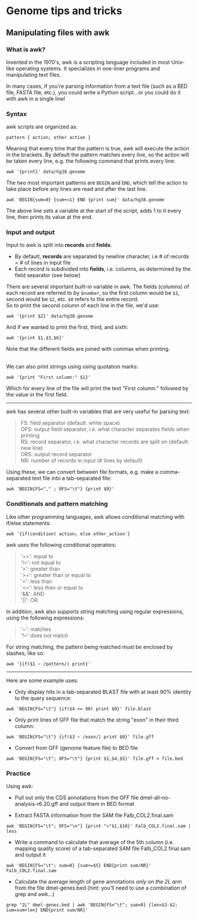 # Genome tips and tricks

## Manipulating files with awk
### What is awk?

Invented in the 1970's, awk is a scripting language included in most Unix-like operating systems. It specializes in one-liner programs and manipulating text files.

In many cases, if you're parsing information from a text file (such as a BED file, FASTA file, etc.), you could write a Python script...or you could do it with awk in a single line!

### Syntax
awk scripts are organized as:

`pattern { action; other action }`

Meaning that every time that the pattern is true, awk will execute the action in the brackets. By default the pattern matches every line, so the action will be taken every line, e.g. the following command that prints every line:

`awk '{print}' data/hg38.genome`

The two most important patterns are `BEGIN` and `END`, which tell the action to take place before any lines are read and after the last line.

 `awk 'BEGIN{sum=0} {sum+=1} END {print sum}' data/hg38.genome`

 The above line sets a variable at the start of the script, adds 1 to it every line, then prints its value at the end.


### Input and output
Input to awk is split into **records** and **fields**.
- By default, **records** are separated by newline character, i.e # of records = # of lines in input file
- Each record is subdivided into **fields**, i.e. columns, as determined by the field separator (see below)

There are several important built-in variable in awk. The fields (columns) of each record are referred to by `$number`, so the first column would be `$1`, second would be `$2`, etc. `$0` refers to the entire record.<br/>
So to print the second column of each line in the file, we'd use:

`awk '{print $2}' data/hg38.genome`

And if we wanted to print the first, third, and sixth:

`awk '{print $1,$3,$6}'`

Note that the different fields are joined with commas when printing.
<br/>
<br/>

We can also print strings using using quotation marks:

`awk '{print "First column:" $1}'`

Which for every line of the file will print the text "First column:" followed by the value in the first field.

---
awk has several other built-in variables that are very useful for parsing text:

>FS: field separator (default: white space)<br/>
OFS: output field separator, i.e. what character separates fields when printing<br/>
RS: record separator, i.e. what character records are split on (default: new line)<br/>
ORS: output record separator<br/>
NR: number of records in input (# lines by default)

Using these, we can convert between file formats, e.g. make a comma-separated text file into a tab-separated file:

`awk 'BEGIN{FS="," ; OFS="\t"} {print $0}'`


### Conditionals and pattern matching
Like other programming languages, awk allows conditional matching with if/else statements.

`awk '{if(condition) action; else other_action'}`

awk uses the following conditional operators:

>'==': equal to  
'!=': not equal to  
'>': greater than  
'>=': greater than or equal to  
'<': less than    
'<=': less than or equal to  
'&&': AND  
'||': OR

In addition, awk also supports string matching using regular expressions, using the following expressions:

>'\~': matches  
'!~' does not match

For string matching, the pattern being matched must be enclosed by slashes, like so:

`awk '{if($1 ~ /pattern/) print}'`

---
Here are some example uses:
- Only display hits in a tab-separated BLAST file with at least 90% identity to the query sequence:

`awk 'BEGIN{FS="\t"} {if($4 >= 90) print $0}' file.blast`

- Only print lines of GFF file that match the string "exon" in their third column:

`awk 'BEGIN{FS="\t"} {if($3 ~ /exon/) print $0}' file.gff`

- Convert from GFF (genome feature file) to BED file

`awk 'BEGIN{FS="\t"; OFS="\t"} {print $1,$4,$5}' file.gff > file.bed`

### Practice
Using awk:<br/>
- Pull out only the CDS annotations from the GFF file dmel-all-no-analysis-r6.20.gff and output them in BED format

- Extract FASTA information from the SAM file Falb_COL2.final.sam

`awk 'BEGIN{FS="\t"; OFS="\n"} {print ">"$1,$10}' Falb_COL2.final.sam | less`

- Write a command to calculate that average of the 5th column (i.e. mapping quality score) of a tab-separated SAM file Falb_COL2.final.sam and output it

`awk 'BEGIN{FS="\t"; sum=0} {sum+=$5} END{print sum/NR}' Falb_COL2.final.sam `

- Calculate the average length of gene annotations *only on the 2L arm* from the file dmel-genes.bed (hint: you'll need to use a combination of grep and awk...)

`grep "2L" dmel-genes.bed | awk 'BEGIN{FS="\t"; sum=0} {len=$3-$2; sum=sum+len} END{print sum/NR}'`
